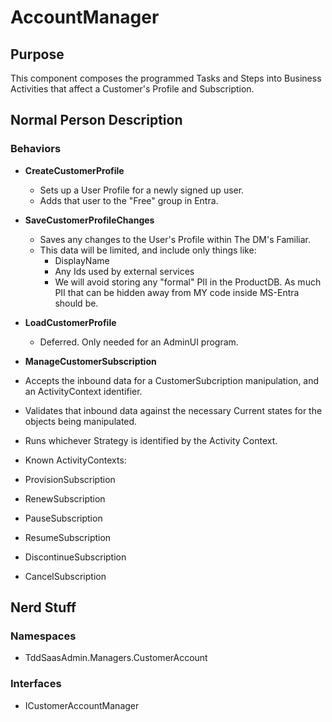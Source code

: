 # AccountManager

## Purpose
This component composes the programmed Tasks and Steps into Business Activities that affect a Customer's Profile and Subscription.

## Normal Person Description

### Behaviors
* **CreateCustomerProfile**
  * Sets up a User Profile for a newly signed up user.
  * Adds that user to the "Free" group in Entra.
* **SaveCustomerProfileChanges**
  * Saves any changes to the User's Profile within The DM's Familiar.
  * This data will be limited, and include only things like:
    * DisplayName
    * Any Ids used by external services
    * We will avoid storing any "formal" PII in the ProductDB.  As much PII that can be hidden away from MY code inside MS-Entra should be.
* **LoadCustomerProfile**
  * Deferred.  Only needed for an AdminUI program.

* **ManageCustomerSubscription**
 * Accepts the inbound data for a CustomerSubcription manipulation, and an ActivityContext identifier.
 * Validates that inbound data against the necessary Current states for the objects being manipulated.
 * Runs whichever Strategy is identified by the Activity Context.
  * Known ActivityContexts:
   * ProvisionSubscription
   * RenewSubscription
   * PauseSubscription
   * ResumeSubscription
   * DiscontinueSubscription
   * CancelSubscription

## Nerd Stuff
### Namespaces
 * TddSaasAdmin.Managers.CustomerAccount

### Interfaces
 * ICustomerAccountManager
